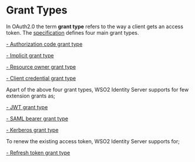 # Grant Types

In OAuth2.0 the term **grant type** refers to the way a client gets an access token.
The [specification](https://tools.ietf.org/html/rfc6749) defines four main grant types.

[- Authorization code grant type](authorization-code.md)

[- Implicit grant type](implicit.md)

[- Resource owner grant type](resource-owner.md)

[- Client credential grant type](client-credential-grant.md)


Apart of the above four grant types, WSO2 Identity Server supports for few extension grants as;

[- JWT grant type](insertlink)

[- SAML bearer grant type](insertlink)

[- Kerberos grant type](insertlink)


To renew the existing access token, WSO2 Identity Server supports for;

[- Refresh token grant type](refresh-token-grant.md)

